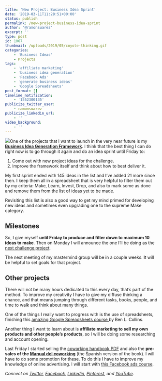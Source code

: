 ```yaml
---
title: 'New Project: Business Idea Sprint'
date: '2019-03-11T11:28:51+00:00'
status: publish
permalink: /new-project-business-idea-sprint
author: '@ramonsuarez'
excerpt: ''
type: post
id: 1067
thumbnail: /uploads/2019/05/coyote-thinking.gif
categories: 
    - 'Business Ideas'
    - Projects
tags:
    - 'affiliate marketing'
    - 'business idea generation'
    - 'Facebook Ads'
    - 'generate business ideas'
    - 'Google Spreadsheets'
post_format: []
timeline_notification:
    - '1552300135'
publicize_twitter_user:
    - ramonsuarez
publicize_linkedin_url:
    - ''
video_background:
    - ''
---
```

![](https://www.intheblack.com/~/media/intheblack/allimages/magazine-2014/10-october/idea-running.jpg)One of the projects that I want to launch in the very near future is my **[Business Idea Generation Framework](https://www.bigfmethod.com)**. I think that the best thing I can do right now is to go through it again and do an idea sprint until Friday to:

1. Come out with new project ideas for the challenge.
2. Improve the framework itself and think about how to best deliver it.

My first sprint ended with 145 ideas in the list and I’ve added 21 more since then. I keep them all in a spreadsheet that is very helpful to filter them out by my criteria: Make, Learn, Invest, Drop, and also to mark some as done and remove them from the list of ideas yet to be made.

Revisiting this list is also a good way to get my mind primed for developing new ideas and sometimes even upgrading one to the supreme Make category.

Milestones
----------

So, I give myself **until Friday to produce and filter down to maximum 10 ideas to make**. Then on Monday I will announce the one I’ll be doing as the [next challenge project](https://ramonsuarez.com/challenge-projects/).

The next meeting of my mastermind group will be in a couple weeks. It will be helpful to set goals for that project.

Other projects
--------------

There will not be many hours dedicated to this every day, that’s part of the method. To improve my creativity I have to give my diffuse thinking a chance, and that means jumping through different tasks, books, people, and time to walk and think about many things.

One of the things I really want to progress with is the use of spreadsheets, finishing this [amazing Google Spreadsheets course ](https://courses.benlcollins.com/p/advanced30)by Ben L. Collins.

Another thing I want to learn about is **affiliate marketing to sell my own products and other people’s products**, so I will be doing some researching and account opening.

Last Friday I started selling the [coworking handbook PDF](https://gumroad.com/l/coworkinghandbook) and also the **pre-sales of the [Manual del coworking](https://gumroad.com/l/manualcoworking)** (the Spanish version of the book). I will have to do some promotion for these. To do this I have to improve my knowledge of online advertising. I will start with [this Facebook ads course](https://click.linksynergy.com/link?id=nqvRWNWHD4Q&offerid=507388.403314&type=2&murl=https%3A%2F%2Fwww.udemy.com%2Ffacebook-ads-facebook-marketing-mastery-guide%2F).

*Connect on [Twitter](https://twitter.com/ramonsuarez), [Facebook](https://www.facebook.com/ramonsuarezdotcom), [Linkedin](https://www.linkedin.com/in/ramonsuarez/), [Pinterest](https://www.pinterest.com/ramonsuarez/), and [YouTube](https://www.youtube.com/ramonsuarezv).*
